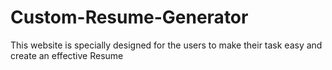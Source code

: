 # Custom-Resume-Generator
This website is specially designed for the users to make their task easy and create an effective Resume
